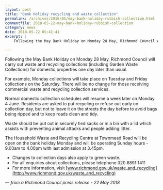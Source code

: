 ```yaml
---
layout: post
title: "Bank Holiday recycling and waste collection"
permalink: /archives/2018/05/may-bank-holiday-rubbish-collection.html
commentfile: 2018-05-22-may-bank-holiday-rubbish-collection
category: news
date: 2018-05-22 06:41:41
excerpt: |
    Following the May Bank Holiday on Monday 28 May, Richmond Council will carry out waste and recycling collections (including Garden Waste Collections) for domestic properties one day later than usual.

---
```


Following the May Bank Holiday on Monday 28 May, Richmond Council will carry out waste and recycling collections (including Garden Waste Collections) for domestic properties one day later than usual.

For example, Monday collections will take place on Tuesday and Friday collections on the Saturday. There will be no change for those receiving commercial waste and recycling collection services.

Normal domestic collection schedules will resume a week later on Monday 4 June. Residents are asked to put recycling or refuse out early on collection day, but not to leave it on the streets the day before to avoid bags being ripped and to keep roads clean and tidy.

Waste should be put out in securely tied sacks or in a bin with a lid which assists with preventing animal attacks and people adding litter.

The Household Waste and Recycling Centre at Townmead Road will be open on the bank holiday Monday and will be operating Sunday hours - 9.00am to 4.00pm with last admission at 3.45pm.

* Changes to collection days also apply to green waste.
* For all enquiries about collections, please telephone 020 8891 1411
* For more information, visit [www.richmond.gov.uk/waste_and_recycling](http://www.richmond.gov.uk/waste_and_recycling)

<cite>&mdash; from a Richmond Council press release - 22 May 2018</cite>

